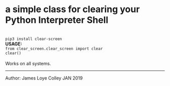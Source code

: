 # a simple class for clearing your Python Interpreter Shell
<br>
<code>pip3 install clear-screen</code>
<br>
<strong>USAGE:</strong>
<br>
<code>from clear_screen.clear_screen import clear</code><br>
<code>clear()</code><br>
<br>
Works on all systems.
<br>
<hr>
Author: James Loye Colley JAN 2019



